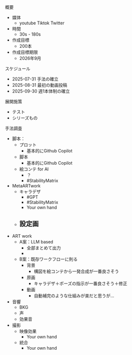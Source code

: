 
概要
- 媒体
	- youtube Tiktok Twitter
- 時間
	- 30s - 180s
- 作成目標
	- 200本
- 作成目標期限
	- 2026年9月


スケジュール
-  2025-07-31 手法の確立
-  2025-08-31 最初の動画投稿
-  2025-09-30 週1本体制の確立

展開施策
- テスト
- シリーズもの

手法調査
- 脚本：
	- プロット
		- 基本的にGithub Copilot
	- 脚本
		- 基本的にGithub Copilot
	- 絵コンテ for AI
		- ？
		- #StabilityMatrix
- MetaARTwork
	- キャラデザ
		- #GPT
		- #StabilityMatrix
		- Your own hand
	- 設定画
		- 
- ART work
	- A案：LLM based
		- 全部まとめて出力
		- 
	- B案：既存ワークフローに則る
		- 背景
			- 構図を絵コンテから一発合成が一番良さそう
		- 原画
			- キャラデザ＋ポーズの指示が一番良さそう＋修正
		- 動画
			- 自動補完のような仕組みが楽だと思うが…
- 音響
	- BKG
	- 声
	- 効果音
- 撮影
	- 映像効果
		-  Your own hand
	- 統合
		-  Your own hand